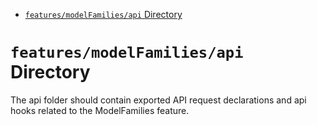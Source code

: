 <!-- START doctoc generated TOC please keep comment here to allow auto update -->
<!-- DON'T EDIT THIS SECTION, INSTEAD RE-RUN doctoc TO UPDATE -->

- [`features/modelFamilies/api` Directory](#featuresmodelfamiliesapi-directory)

<!-- END doctoc generated TOC please keep comment here to allow auto update -->

# `features/modelFamilies/api` Directory

The api folder should contain exported API request declarations and api hooks related to the ModelFamilies feature.
